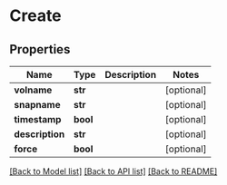 # Create

## Properties
Name | Type | Description | Notes
------------ | ------------- | ------------- | -------------
**volname** | **str** |  | [optional] 
**snapname** | **str** |  | [optional] 
**timestamp** | **bool** |  | [optional] 
**description** | **str** |  | [optional] 
**force** | **bool** |  | [optional] 

[[Back to Model list]](../README.md#documentation-for-models) [[Back to API list]](../README.md#documentation-for-api-endpoints) [[Back to README]](../README.md)


